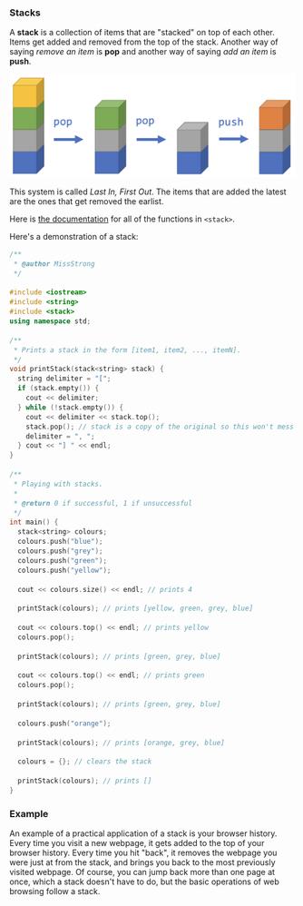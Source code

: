 <!-- # [Link to video.]() -->

### Stacks

A **stack** is a collection of items that are "stacked" on top of each other. Items get added and removed from the top of the stack. Another way of saying *remove an item* is **pop** and another way of saying *add an item* is **push**.

![](../../Images/Stack.png)

This system is called *Last In, First Out*. The items that are added the latest are the ones that get removed the earlist.

Here is [the documentation](https://en.cppreference.com/w/cpp/container/stack) for all of the functions in `<stack>`.

Here's a demonstration of a stack:

```cpp
/**
 * @author MissStrong
 */

#include <iostream>
#include <string>
#include <stack>
using namespace std;

/**
 * Prints a stack in the form [item1, item2, ..., itemN].
 */
void printStack(stack<string> stack) {
  string delimiter = "[";
  if (stack.empty()) {
    cout << delimiter;
  } while (!stack.empty()) {
    cout << delimiter << stack.top();
    stack.pop(); // stack is a copy of the original so this won't mess up the original one
    delimiter = ", ";
  } cout << "] " << endl;
}

/**
 * Playing with stacks.
 *
 * @return 0 if successful, 1 if unsuccessful
 */
int main() {
  stack<string> colours;
  colours.push("blue");
  colours.push("grey");
  colours.push("green");
  colours.push("yellow");
  
  cout << colours.size() << endl; // prints 4
  
  printStack(colours); // prints [yellow, green, grey, blue] 

  cout << colours.top() << endl; // prints yellow
  colours.pop();

  printStack(colours); // prints [green, grey, blue] 

  cout << colours.top() << endl; // prints green
  colours.pop();

  printStack(colours); // prints [green, grey, blue]

  colours.push("orange");

  printStack(colours); // prints [orange, grey, blue] 

  colours = {}; // clears the stack

  printStack(colours); // prints []
}
```

### Example

An example of a practical application of a stack is your browser history. Every time you visit a new webpage, it gets added to the top of your browser history. Every time you hit "back", it removes the webpage you were just at from the stack, and brings you back to the most previously visited webpage. Of course, you can jump back more than one page at once, which a stack doesn't have to do, but the basic operations of web browsing follow a stack.
